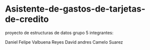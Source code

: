 # Asistente-de-gastos-de-tarjetas-de-credito
proyecto de estructuras de datos grupo 5 
integrantes:



Daniel Felipe Valbuena Reyes
David andres Camelo Suarez
